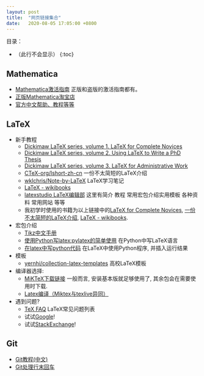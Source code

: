 ```yaml
---
layout: post
title:  "网页链接集合"
date:   2020-08-05 17:05:00 +0800
---
```


目录：

- （此行不会显示）
{:toc}

## Mathematica

- [Mathematica激活指南](https://tiebamma.github.io/InstallTutorial/) 正版和盗版的激活指南都有。
- [正版Mathematica淘宝店](https://item.taobao.com/item.htm?id=607126029158)
- [官方中文帮助、教程等等](https://reference.wolfram.com/)

## LaTeX

- 新手教程
  - [Dickimaw LaTeX series, volume 1. LaTeX for Complete Novices](https://www.dickimaw-books.com/booklist.php?book_id=13)
  - [Dickimaw LaTeX series, volume 2. Using LaTeX to Write a PhD Thesis](https://www.dickimaw-books.com/booklist.php?book_id=16)
  - [Dickimaw LaTeX series, volume 3. LaTeX for Administrative Work](https://www.dickimaw-books.com/booklist.php?book_id=8)
  - [CTeX-org/lshort-zh-cn](https://github.com/CTeX-org/lshort-zh-cn) 一份不太简短的LaTeX介绍
  - [wklchris/Note-by-LaTeX](https://github.com/wklchris/Note-by-LaTeX) LaTeX学习笔记
  - [LaTeX - wikibooks](https://en.wikibooks.org/wiki/LaTeX)
  - [latexstudio LaTeX编辑部](https://www.latexstudio.net/hulatex/index.htm)
    这里有简介 教程 常用宏包介绍实用模板 各种资料 常用网站 等等
  - 我初学时使用的书籍为以上链接中的[LaTeX for Complete Novices](https://www.dickimaw-books.com/booklist.php?book_id=13), [一份不太简短的LaTeX介绍](https://github.com/CTeX-org/lshort-zh-cn), [LaTeX - wikibooks](https://en.wikibooks.org/wiki/LaTeX).
- 宏包介绍
  - [Tikz中文手册](http://static.latexstudio.net/article/2019/0621/ManualNotes-0620.pdf)
  - [使用Python写latex:pylatex的简单使用](https://blog.csdn.net/sailist/article/details/86708673)
    在Python中写LaTeX语言
  - [在latex中写python代码](https://blog.csdn.net/u011982340/article/details/40479549)
    在LaTeX中使用Python程序, 并插入运行结果
- 模板
  - [yernhi/collection-latex-templates](https://github.com/yernhi/collection-latex-templates) 高校LaTeX模板
- 编译器选择:
  - [MiKTeX下载链接](https://miktex.org/download#all) 一般而言, 安装基本版就足够使用了, 其余包会在需要使用时下载.
  - [Latex编译（Miktex与texlive异同）](https://zhuanlan.zhihu.com/p/104464775)
- 遇到问题?
  - [TeX FAQ](http://www.texfaq.org/) LaTeX常见问题列表
  - 试试[Google](https://www.google.com.hk/)!
  - 试试[StackExchange](https://tex.stackexchange.com/)!

## Git

- [Git教程(中文)](https://git-scm.com/book/zh/v2)
- [Git处理行末回车](https://docs.github.com/cn/github/using-git/configuring-git-to-handle-line-endings)
